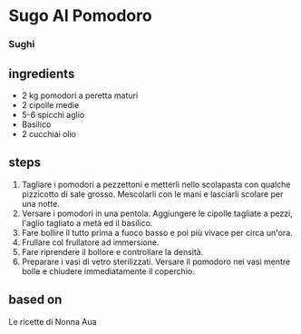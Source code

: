 



# Sugo Al Pomodoro
  
### Sughi
## ingredients
  
* 2 kg pomodori a peretta maturi  
* 2 cipolle medie  
* 5-6 spicchi aglio  
* Basilico  
* 2 cucchiai olio
## steps
  
1. Tagliare i pomodori a pezzettoni e metterli nello scolapasta con qualche pizzicotto di sale grosso. Mescolarli con le mani e lasciarli scolare per una notte.  
1. Versare i pomodori in una pentola. Aggiungere le cipolle tagliate a pezzi, l'aglio tagliato a metà ed il basilico.  
1. Fare bollire il tutto prima a fuoco basso e poi più vivace per circa un'ora.  
1. Frullare col frullatore ad immersione.  
1. Fare riprendere il bollore e controllare la densità.  
1. Preparare i vasi di vetro sterilizzati. Versare il pomodoro nei vasi mentre bolle e chiudere immediatamente il coperchio.
## based on
  
Le ricette di Nonna Aua